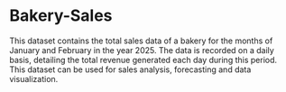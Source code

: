 # Bakery-Sales
This dataset contains the total sales data of a bakery for the months of January and February in the year 2025. The data is recorded on a daily basis, detailing the total revenue generated each day during this period. This dataset can be used for sales analysis, forecasting and data visualization.
